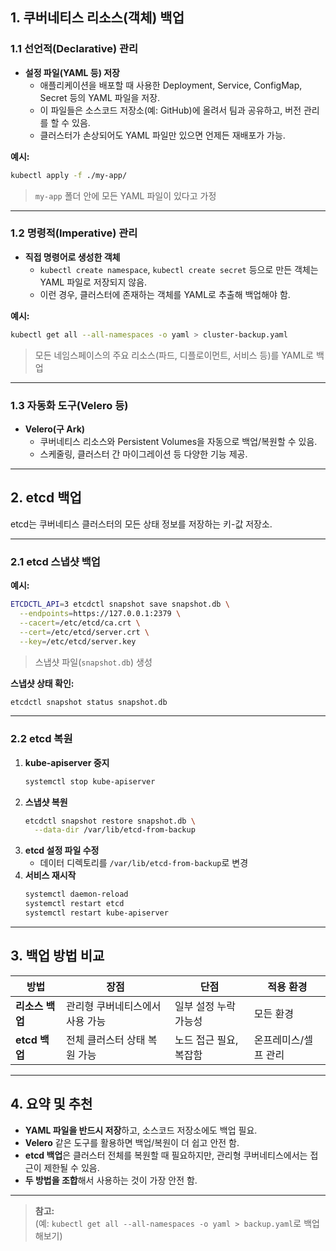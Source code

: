 ## 1. 쿠버네티스 리소스(객체) 백업

### **1.1 선언적(Declarative) 관리**
- **설정 파일(YAML 등) 저장**
  - 애플리케이션을 배포할 때 사용한 Deployment, Service, ConfigMap, Secret 등의 YAML 파일을 저장.
  - 이 파일들은 소스코드 저장소(예: GitHub)에 올려서 팀과 공유하고, 버전 관리를 할 수 있음.
  - 클러스터가 손상되어도 YAML 파일만 있으면 언제든 재배포가 가능.

**예시:**
```bash
kubectl apply -f ./my-app/
```
> `my-app` 폴더 안에 모든 YAML 파일이 있다고 가정

---

### **1.2 명령적(Imperative) 관리**
- **직접 명령어로 생성한 객체**
  - `kubectl create namespace`, `kubectl create secret` 등으로 만든 객체는 YAML 파일로 저장되지 않음.
  - 이런 경우, 클러스터에 존재하는 객체를 YAML로 추출해 백업해야 함.

**예시:**
```bash
kubectl get all --all-namespaces -o yaml > cluster-backup.yaml
```
> 모든 네임스페이스의 주요 리소스(파드, 디플로이먼트, 서비스 등)를 YAML로 백업

---

### **1.3 자동화 도구(Velero 등)**
- **Velero(구 Ark)**
  - 쿠버네티스 리소스와 Persistent Volumes을 자동으로 백업/복원할 수 있음.
  - 스케줄링, 클러스터 간 마이그레이션 등 다양한 기능 제공.

---

## 2. etcd 백업

etcd는 쿠버네티스 클러스터의 모든 상태 정보를 저장하는 키-값 저장소.

---

### **2.1 etcd 스냅샷 백업**

**예시:**
```bash
ETCDCTL_API=3 etcdctl snapshot save snapshot.db \
  --endpoints=https://127.0.0.1:2379 \
  --cacert=/etc/etcd/ca.crt \
  --cert=/etc/etcd/server.crt \
  --key=/etc/etcd/server.key
```
> 스냅샷 파일(`snapshot.db`) 생성

**스냅샷 상태 확인:**
```bash
etcdctl snapshot status snapshot.db
```

---

### **2.2 etcd 복원**

1. **kube-apiserver 중지**
   ```bash
   systemctl stop kube-apiserver
   ```
2. **스냅샷 복원**
   ```bash
   etcdctl snapshot restore snapshot.db \
     --data-dir /var/lib/etcd-from-backup
   ```
3. **etcd 설정 파일 수정**
   - 데이터 디렉토리를 `/var/lib/etcd-from-backup`로 변경
4. **서비스 재시작**
   ```bash
   systemctl daemon-reload
   systemctl restart etcd
   systemctl restart kube-apiserver
   ```

---

## 3. 백업 방법 비교

| **방법**            | **장점**                         | **단점**                        | **적용 환경**         |
|---------------------|----------------------------------|----------------------------------|-----------------------|
| **리소스 백업**     | 관리형 쿠버네티스에서 사용 가능   | 일부 설정 누락 가능성            | 모든 환경             |
| **etcd 백업**       | 전체 클러스터 상태 복원 가능      | 노드 접근 필요, 복잡함           | 온프레미스/셀프 관리  |

---

## 4. 요약 및 추천

- **YAML 파일을 반드시 저장**하고, 소스코드 저장소에도 백업 필요.
- **Velero** 같은 도구를 활용하면 백업/복원이 더 쉽고 안전 함.
- **etcd 백업**은 클러스터 전체를 복원할 때 필요하지만, 관리형 쿠버네티스에서는 접근이 제한될 수 있음.
- **두 방법을 조합**해서 사용하는 것이 가장 안전 함.

---

> **참고:**  
> (예: `kubectl get all --all-namespaces -o yaml > backup.yaml`로 백업해보기)
